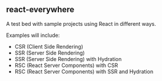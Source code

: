 ## react-everywhere

A test bed with sample projects using React in different ways.

Examples will include:

- CSR (Client Side Rendering)
- SSR (Server Side Rendering)
- SSR (Server Side Rendering) with Hydration
- RSC (React Server Components) with CSR
- RSC (React Server Components) with SSR and Hydration
